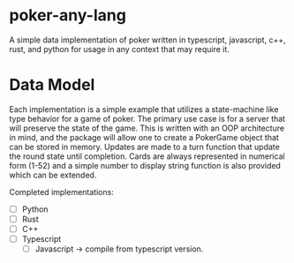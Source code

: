 # poker-any-lang
A simple data implementation of poker written in typescript, javascript, c++, rust, and python for usage in any context that may require it.

# Data Model
Each implementation is a simple example that utilizes a state-machine like type behavior for a game of poker. The primary use case is for a server that will preserve the state of the game. This is written with an OOP architecture in mind, and the package will allow one to create a PokerGame object that can be stored in memory. Updates are made to a turn function that update the round state until completion. Cards are always represented in numerical form (1-52) and a simple number to display string function is also provided which can be extended.

Completed implementations:
- [ ] Python
- [ ] Rust
- [ ] C++
- [ ] Typescript
  - [ ] Javascript -> compile from typescript version.
